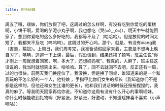 ```yaml
---
title: 期待瑶妹
---
```

周五了哦，瑶妹，你们放假了吧，这周过的怎么样啊，有没有吃到你爱吃的蛋糕啊，小饼干啊，爱喝的芋泥小丸子啊，我也想吃（哭(๑ó﹏ò๑)），明天中午就能回家了，想到你爱吃的这么多好吃的，我都等不及了（哈哈哈）。但是放假的时间太短了，我都来不及吃（呜呜呜）。这周过的开心吗，那个，就是，有没有xiang我（害羞，尴尬）。上周日，我们周考完，我准备请假回家来着，主要是不想再上晚自习了，嘻嘻，逃避一下上课，最后，假没请到，结果还挨了顿骂，班主任说"你才刚上一周就想着回家，啊，多大了，还想妈妈呢"。我真的，人麻了，班主任这话说的，我当时就想笑出来，哈哈哈。算了，回不去就回不去吧，反正还有一周，过的也很快。前两天我们换座位了，我没换，但是换了同桌，谁知道来的是一个和我玩的不怎么好的一个人，他特娘 ，手指甲比你们女生的都长（我知道你们不是都是这样的，但他还和女生比谁的更长），他和我们说话的时候还扭扭捏捏的，我真的麻了。等我明天回家再给你说，不知道你这周有没有什么开心的事啊瑶妹。
你什么时候能收到礼物啊（好紧张，好紧张，好激动，不知道瑶妹喜不喜欢（小声嘀咕））
